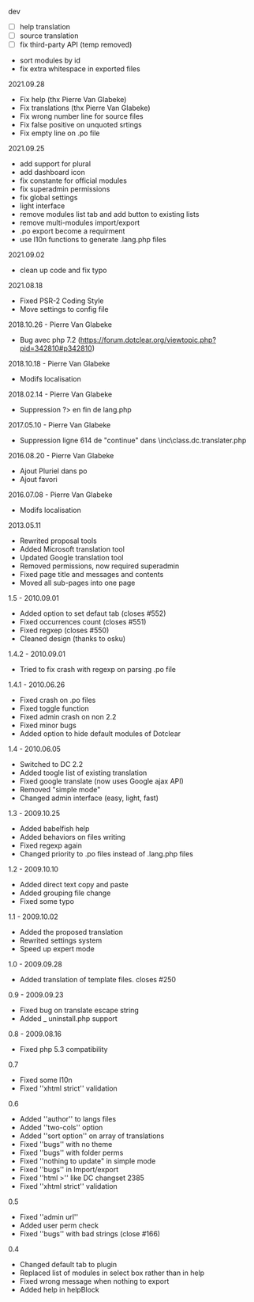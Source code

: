 dev
- [ ] help translation
- [ ] source translation
- [ ] fix third-party API (temp removed)
- sort modules by id
- fix extra whitespace in exported files

2021.09.28
- Fix help (thx Pierre Van Glabeke)
- Fix translations (thx Pierre Van Glabeke)
- Fix wrong number line for source files
- Fix false positive on unquoted srtings
- Fix empty line on .po file

2021.09.25
- add support for plural
- add dashboard icon
- fix constante for official modules
- fix superadmin permissions
- fix global settings
- light interface
- remove modules list tab and add button to existing lists
- remove multi-modules import/export
- .po export become a requirment
- use l10n functions to generate .lang.php files

2021.09.02
- clean up code and fix typo

2021.08.18
- Fixed PSR-2 Coding Style
- Move settings to config file

2018.10.26 - Pierre Van Glabeke
- Bug avec php 7.2 (https://forum.dotclear.org/viewtopic.php?pid=342810#p342810)

2018.10.18 - Pierre Van Glabeke
- Modifs localisation

2018.02.14 - Pierre Van Glabeke
- Suppression ?> en fin de lang.php

2017.05.10 - Pierre Van Glabeke
- Suppression ligne 614 de "continue" dans \inc\class.dc.translater.php

2016.08.20 - Pierre Van Glabeke
- Ajout Pluriel dans po
- Ajout favori

2016.07.08 - Pierre Van Glabeke
- Modifs localisation

2013.05.11
- Rewrited proposal tools
- Added Microsoft translation tool
- Updated Google translation tool
- Removed permissions, now required superadmin
- Fixed page title and messages and contents
- Moved all sub-pages into one page

1.5 - 2010.09.01
- Added option to set defaut tab (closes #552)
- Fixed occurrences count (closes #551)
- Fixed regxep (closes #550)
- Cleaned design (thanks to osku)

1.4.2 - 2010.09.01
- Tried to fix crash with regexp on parsing .po file

1.4.1 - 2010.06.26
- Fixed crash on .po files
- Fixed toggle function
- Fixed admin crash on non 2.2
- Fixed minor bugs
- Added option to hide default modules of Dotclear

1.4 - 2010.06.05
- Switched to DC 2.2
- Added toogle list of existing translation
- Fixed google translate (now uses Google ajax API)
- Removed "simple mode"
- Changed admin interface (easy, light, fast)

1.3 - 2009.10.25
- Added babelfish help
- Added behaviors on files writing
- Fixed regexp again
- Changed priority to .po files instead of .lang.php files

1.2 - 2009.10.10
- Added direct text copy and paste
- Added grouping file change
- Fixed some typo

1.1 - 2009.10.02
- Added the proposed translation 
- Rewrited settings system
- Speed up expert mode

1.0 - 2009.09.28
- Added translation of template files. closes #250

0.9 - 2009.09.23
- Fixed bug on translate escape string
- Added _ uninstall.php support

0.8 - 2009.08.16
- Fixed php 5.3 compatibility

0.7
- Fixed some l10n
- Fixed ''xhtml strict'' validation

0.6
- Added ''author'' to langs files
- Added ''two-cols'' option
- Added ''sort option'' on array of translations
- Fixed ''bugs'' with no theme
- Fixed ''bugs'' with folder perms
- Fixed ''nothing to update" in simple mode
- Fixed ''bugs'' in Import/export
- Fixed ''html &gt;'' like DC changset 2385
- Fixed ''xhtml strict'' validation

0.5
- Fixed ''admin url''
- Added user perm check
- Fixed ''bugs'' with bad strings (close #166)

0.4
- Changed default tab to plugin
- Replaced list of modules in select box rather than in help
- Fixed wrong message when nothing to export
- Added help in helpBlock